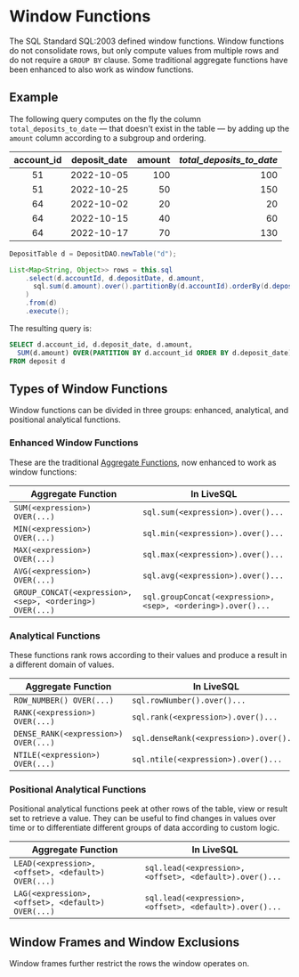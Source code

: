 # Window Functions

The SQL Standard SQL:2003 defined window functions. Window functions do not consolidate rows, but only compute
values from multiple rows and do not require a `GROUP BY` clause. Some traditional aggregate functions have 
been enhanced to also work as window functions.



## Example

The following query computes on the fly the column `total_deposits_to_date` &mdash; that doesn't exist in the table &mdash;
by adding up the `amount` column according to a subgroup and ordering.

| account_id | deposit_date | amount | *total_deposits_to_date* |
| :--: | :--: | --: | --: |
| 51 | 2022-10-05 | 100 | 100 |
| 51 | 2022-10-25 | 50 | 150 |
| 64 | 2022-10-02 | 20 | 20 |
| 64 | 2022-10-15 | 40 | 60 |
| 64 | 2022-10-17 | 70 | 130 |


```java
DepositTable d = DepositDAO.newTable("d");

List<Map<String, Object>> rows = this.sql
    .select(d.accountId, d.depositDate, d.amount,
      sql.sum(d.amount).over().partitionBy(d.accountId).orderBy(d.depositDate.asc()).end().as("total_deposits_to_date")
    )
    .from(d) 
    .execute();
```

The resulting query is:

```sql
SELECT d.account_id, d.deposit_date, d.amount,
  SUM(d.amount) OVER(PARTITION BY d.account_id ORDER BY d.deposit_date) AS total_deposits_to_date
FROM deposit d
```


## Types of Window Functions

Window functions can be divided in three groups: enhanced, analytical, and positional analytical functions.


### Enhanced Window Functions

These are the traditional [Aggregate Functions](./aggregate-functions.md), now enhanced to work as window functions:

| Aggregate Function | In LiveSQL |
| -- | -- |
| `SUM(<expression>) OVER(...)` | `sql.sum(<expression>).over()...` |
| `MIN(<expression>) OVER(...)` | `sql.min(<expression>).over()...` |
| `MAX(<expression>) OVER(...)` | `sql.max(<expression>).over()...` |
| `AVG(<expression>) OVER(...)` | `sql.avg(<expression>).over()...` |
| `GROUP_CONCAT(<expression>, <sep>, <ordering>) OVER(...)` | `sql.groupConcat(<expression>, <sep>, <ordering>).over()...` |


### Analytical Functions

These functions rank rows according to their values and produce a result in a different domain of values.

| Aggregate Function | In LiveSQL |
| -- | -- |
| `ROW_NUMBER() OVER(...)` | `sql.rowNumber().over()...` |
| `RANK(<expression>) OVER(...)` | `sql.rank(<expression>).over()...` |
| `DENSE_RANK(<expression>) OVER(...)` | `sql.denseRank(<expression>).over()...` |
| `NTILE(<expression>) OVER(...)` | `sql.ntile(<expression>).over()...` |


### Positional Analytical Functions

Positional analytical functions peek at other rows of the table, view or result set to retrieve a value. They
can be useful to find changes in values over time or to differentiate different groups of data according to custom
logic.

| Aggregate Function | In LiveSQL |
| -- | -- |
| `LEAD(<expression>, <offset>, <default>) OVER(...)` | `sql.lead(<expression>, <offset>, <default>).over()...` |
| `LAG(<expression>, <offset>, <default>) OVER(...)` | `sql.lead(<expression>, <offset>, <default>).over()...` |


## Window Frames and Window Exclusions

Window frames further restrict the rows the window operates on.


